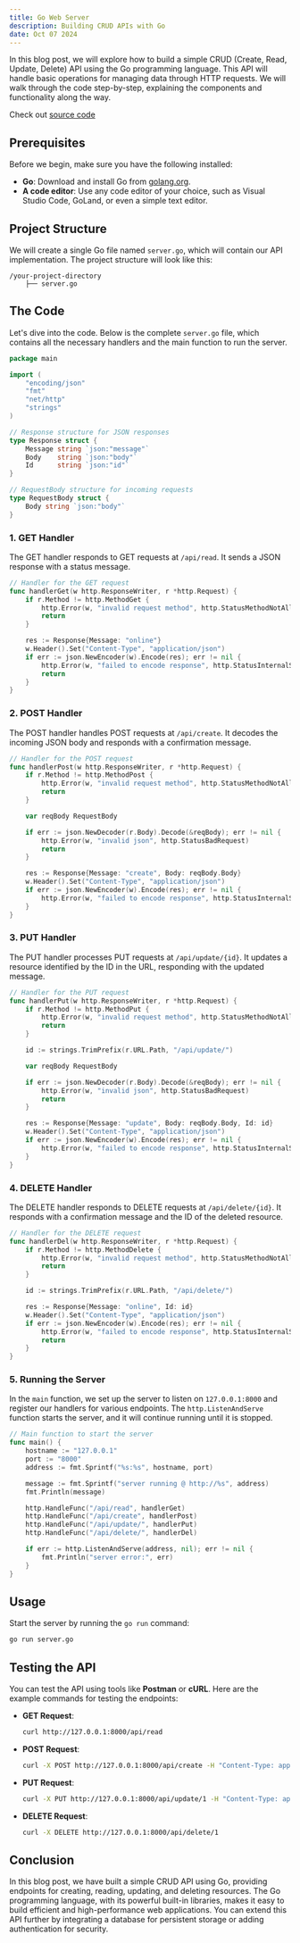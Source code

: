 ```yaml
---
title: Go Web Server
description: Building CRUD APIs with Go
date: Oct 07 2024
---
```

In this blog post, we will explore how to build a simple CRUD (Create, Read, Update, Delete) API using the Go programming language. This API will handle basic operations for managing data through HTTP requests. We will walk through the code step-by-step, explaining the components and functionality along the way.

Check out [source code](https://github.com/pr4j3sh/archives/tree/master/src/go/web/server)
## Prerequisites

Before we begin, make sure you have the following installed:

- **Go**: Download and install Go from [golang.org](https://golang.org/dl/).
- **A code editor**: Use any code editor of your choice, such as Visual Studio Code, GoLand, or even a simple text editor.

## Project Structure

We will create a single Go file named `server.go`, which will contain our API implementation. The project structure will look like this:

```
/your-project-directory
    ├── server.go
```

## The Code

Let's dive into the code. Below is the complete `server.go` file, which contains all the necessary handlers and the main function to run the server.

```go
package main

import (
	"encoding/json"
	"fmt"
	"net/http"
	"strings"
)

// Response structure for JSON responses
type Response struct {
	Message string `json:"message"`
	Body    string `json:"body"`
	Id      string `json:"id"`
}

// RequestBody structure for incoming requests
type RequestBody struct {
	Body string `json:"body"`
}
```

### 1. GET Handler

The GET handler responds to GET requests at `/api/read`. It sends a JSON response with a status message.

```go
// Handler for the GET request
func handlerGet(w http.ResponseWriter, r *http.Request) {
	if r.Method != http.MethodGet {
		http.Error(w, "invalid request method", http.StatusMethodNotAllowed)
		return
	}

	res := Response{Message: "online"}
	w.Header().Set("Content-Type", "application/json")
	if err := json.NewEncoder(w).Encode(res); err != nil {
		http.Error(w, "failed to encode response", http.StatusInternalServerError)
		return
	}
}
```

### 2. POST Handler

The POST handler handles POST requests at `/api/create`. It decodes the incoming JSON body and responds with a confirmation message.

```go
// Handler for the POST request
func handlerPost(w http.ResponseWriter, r *http.Request) {
	if r.Method != http.MethodPost {
		http.Error(w, "invalid request method", http.StatusMethodNotAllowed)
		return
	}

	var reqBody RequestBody

	if err := json.NewDecoder(r.Body).Decode(&reqBody); err != nil {
		http.Error(w, "invalid json", http.StatusBadRequest)
		return
	}

	res := Response{Message: "create", Body: reqBody.Body}
	w.Header().Set("Content-Type", "application/json")
	if err := json.NewEncoder(w).Encode(res); err != nil {
		http.Error(w, "failed to encode response", http.StatusInternalServerError)
	}
}
```

### 3. PUT Handler

The PUT handler processes PUT requests at `/api/update/{id}`. It updates a resource identified by the ID in the URL, responding with the updated message.

```go
// Handler for the PUT request
func handlerPut(w http.ResponseWriter, r *http.Request) {
	if r.Method != http.MethodPut {
		http.Error(w, "invalid request method", http.StatusMethodNotAllowed)
		return
	}

	id := strings.TrimPrefix(r.URL.Path, "/api/update/")

	var reqBody RequestBody

	if err := json.NewDecoder(r.Body).Decode(&reqBody); err != nil {
		http.Error(w, "invalid json", http.StatusBadRequest)
		return
	}

	res := Response{Message: "update", Body: reqBody.Body, Id: id}
	w.Header().Set("Content-Type", "application/json")
	if err := json.NewEncoder(w).Encode(res); err != nil {
		http.Error(w, "failed to encode response", http.StatusInternalServerError)
	}
}
```

### 4. DELETE Handler

The DELETE handler responds to DELETE requests at `/api/delete/{id}`. It responds with a confirmation message and the ID of the deleted resource.

```go
// Handler for the DELETE request
func handlerDel(w http.ResponseWriter, r *http.Request) {
	if r.Method != http.MethodDelete {
		http.Error(w, "invalid request method", http.StatusMethodNotAllowed)
		return
	}

	id := strings.TrimPrefix(r.URL.Path, "/api/delete/")

	res := Response{Message: "online", Id: id}
	w.Header().Set("Content-Type", "application/json")
	if err := json.NewEncoder(w).Encode(res); err != nil {
		http.Error(w, "failed to encode response", http.StatusInternalServerError)
		return
	}
}
```

### 5. Running the Server

In the `main` function, we set up the server to listen on `127.0.0.1:8000` and register our handlers for various endpoints. The `http.ListenAndServe` function starts the server, and it will continue running until it is stopped.

```go
// Main function to start the server
func main() {
	hostname := "127.0.0.1"
	port := "8000"
	address := fmt.Sprintf("%s:%s", hostname, port)

	message := fmt.Sprintf("server running @ http://%s", address)
	fmt.Println(message)

	http.HandleFunc("/api/read", handlerGet)
	http.HandleFunc("/api/create", handlerPost)
	http.HandleFunc("/api/update/", handlerPut)
	http.HandleFunc("/api/delete/", handlerDel)

	if err := http.ListenAndServe(address, nil); err != nil {
		fmt.Println("server error:", err)
	}
}
```

## Usage

Start the server by running the `go run` command:
```bash
go run server.go
```

## Testing the API

You can test the API using tools like **Postman** or **cURL**. Here are the example commands for testing the endpoints:

- **GET Request**:
  ```bash
  curl http://127.0.0.1:8000/api/read
  ```

- **POST Request**:
  ```bash
  curl -X POST http://127.0.0.1:8000/api/create -H "Content-Type: application/json" -d '{"body":"Hello, world!"}'
  ```

- **PUT Request**:
  ```bash
  curl -X PUT http://127.0.0.1:8000/api/update/1 -H "Content-Type: application/json" -d '{"body":"Updated message"}'
  ```

- **DELETE Request**:
  ```bash
  curl -X DELETE http://127.0.0.1:8000/api/delete/1
  ```

## Conclusion

In this blog post, we have built a simple CRUD API using Go, providing endpoints for creating, reading, updating, and deleting resources. The Go programming language, with its powerful built-in libraries, makes it easy to build efficient and high-performance web applications. You can extend this API further by integrating a database for persistent storage or adding authentication for security.